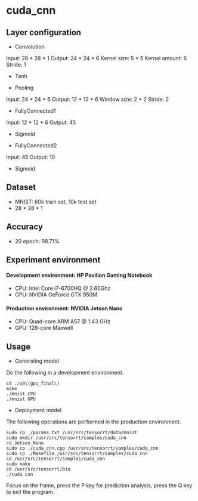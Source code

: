 # cuda_cnn

## Layer configuration
- Convolution

Input: 28 * 28 * 1
Output: 24 * 24 * 6
Kernel size: 5 * 5
Kernel amount: 6
Stride: 1

- Tanh

- Pooling

Input: 24 * 24 * 6
Output: 12 * 12 * 6
Window size: 2 * 2
Stride: 2

- FullyConnected1

Input: 12 * 12 * 6
Output: 45

- Sigmoid

- FullyConnected2

Input: 45
Output: 10

- Sigmoid

## Dataset
- MNIST: 60k train set, 10k test set
- 28 * 28 * 1

## Accuracy
- 20 epoch: 98.71%

## Experiment environment
#### Development environment: HP Pavilion Gaming Notebook
- CPU: Intel Core i7-6700HQ @ 2.60Ghz
- GPU: NVIDIA GeForce GTX 950M

#### Production environment: NVIDIA Jetson Nano
- CPU: Quad-core ARM A57 @ 1.43 GHz
- GPU: 128-core Maxwell

## Usage
- Generating model

Do the following in a development environment.
```
cd ./v8\(gpu_final\)
make
./mnist CPU
./mnist GPU
``` 
- Deployment model

The following operations are performed in the production environment.
```
sudo cp ./params.txt /usr/src/tensorrt/data/mnist
sudo mkdir /usr/src/tensorrt/samples/cuda_cnn
cd Jetson_Nano
sudo cp ./cuda_cnn.cpp /usr/src/tensorrt/samples/cuda_cnn
sudo cp ./Makefile /usr/src/tensorrt/samples/cuda_cnn
cd /usr/src/tensorrt/samples/cuda_cnn
sudo make
cd /usr/src/tensorrt/bin
./cuda_cnn
``` 
Focus on the frame, press the P key for prediction analysis, press the Q key to exit the program.




